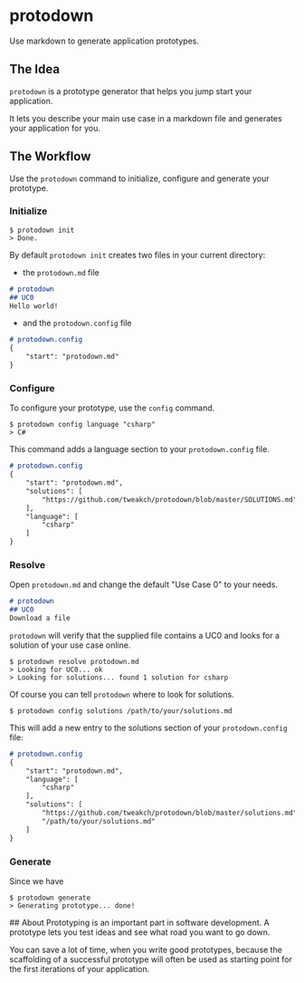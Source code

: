 # protodown
Use markdown to generate application prototypes.

## The Idea
`protodown` is a prototype generator that helps you jump start your application.

It lets you describe your main use case in a markdown file and generates your application for you.

## The Workflow
Use the `protodown` command to initialize, configure and generate your prototype.

### Initialize
```shell
$ protodown init
> Done.
```
By default `protodown init` creates two files in your current directory:
- the `protodown.md` file
```markdown
# protodown
## UC0
Hello world!
```
- and the `protodown.config` file
```markdown
# protodown.config
{
    "start": "protodown.md"
}
```

### Configure
To configure your prototype, use the `config` command.

```shell
$ protodown config language "csharp"
> C#
```

This command adds a language section to your `protodown.config` file.
```markdown
# protodown.config
{
    "start": "protodown.md",
    "solutions": [
        "https://github.com/tweakch/protodown/blob/master/SOLUTIONS.md",
    ],
    "language": [
        "csharp"
    ]
}
```

### Resolve
Open `protodown.md` and change the default "Use Case 0" to your needs.  

```markdown
# protodown
## UC0
Download a file
```

`protodown` will verify that the supplied file contains a UC0 and looks for a solution of your use case online.
```shell
$ protodown resolve protodown.md
> Looking for UC0... ok
> Looking for solutions... found 1 solution for csharp
```

Of course you can tell `protodown` where to look for solutions.
```shell
$ protodown config solutions /path/to/your/solutions.md
```

This will add a new entry to the solutions section of your `protodown.config` file:
```markdown
# protodown.config
{
    "start": "protodown.md",
    "language": [
        "csharp"
    ],
    "solutions": [
        "https://github.com/tweakch/protodown/blob/master/solutions.md",
        "/path/to/your/solutions.md"
    ]
}
```

### Generate
Since we have
```shell
$ protodown generate
> Generating prototype... done!
```

## About
Prototyping is an important part in software development. A prototype lets you test ideas and see what road you want to go down.

You can save a lot of time, when you write good prototypes, because the scaffolding of a successful prototype will often be used as starting point for the first iterations of your application.
